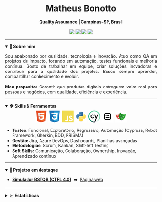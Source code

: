 


<div align="center">
  <h1>Matheus Bonotto</h1> 
  <b>Quality Assurance | Campinas-SP, Brasil</b>
  <br>
  <br/>
  <a href="https://github.com/matteusbonotto" target="_blank"><img src="https://img.shields.io/badge/GitHub-181717?style=for-the-badge&logo=github&logoColor=white"/></a>
  <a href="https://linkedin.com/in/matheusbonotto" target="_blank"><img src="https://img.shields.io/badge/LinkedIn-0A66C2?style=for-the-badge&logo=linkedin&logoColor=white"/></a>
  <a href="mailto:contato@matheusbonotto.com.br"><img src="https://img.shields.io/badge/E--mail-D14836?style=for-the-badge&logo=gmail&logoColor=white"/></a>
  <a href="https://matheusbonotto.com.br" target="_blank"><img src="https://img.shields.io/badge/Currículo-1976D2?style=for-the-badge&logo=google-chrome&logoColor=white"/></a>
</div>

---

<details open>
<summary><b>🚀 Sobre mim</b></summary>

<p align="justify">
Sou apaixonado por qualidade, tecnologia e inovação. Atuo como QA em projetos de impacto, focando em automação, testes funcionais e melhoria contínua. Gosto de trabalhar em equipe, criar soluções inovadoras e contribuir para a qualidade dos projetos. Busco sempre aprender, compartilhar conhecimento e evoluir.<br><br>
<b>Meu propósito:</b> Garantir que produtos digitais entreguem valor real para pessoas e negócios, com qualidade, eficiência e experiência.
</p>
</details>

---

<details open>
<summary><b>🛠️ Skills & Ferramentas</b></summary>

<div align="center">
  <img src="https://raw.githubusercontent.com/devicons/devicon/master/icons/html5/html5-original.svg" alt="HTML5" width="40" height="40"/>
  <img src="https://raw.githubusercontent.com/devicons/devicon/master/icons/css3/css3-original.svg" alt="CSS3" width="40" height="40"/>
  <img src="https://raw.githubusercontent.com/devicons/devicon/master/icons/javascript/javascript-plain.svg" alt="JavaScript" width="40" height="40"/>
  <img src="https://raw.githubusercontent.com/devicons/devicon/master/icons/python/python-original.svg" alt="Python" width="40" height="40"/>
  <img src="https://raw.githubusercontent.com/devicons/devicon/master/icons/cypressio/cypressio-original.svg" alt="Cypress" width="40" height="40"/>
  <img src="https://raw.githubusercontent.com/vscode-icons/vscode-icons/0927fc72a1d655c12ec60178df88bef6da3b883d/icons/file_type_robotframework.svg" alt="Robot Framework" width="40" height="40"/>
  <img src="https://raw.githubusercontent.com/vscode-icons/vscode-icons/0927fc72a1d655c12ec60178df88bef6da3b883d/icons/file_type_playwright.svg" alt="Playwright" width="40" height="40"/>
</div>

<ul>
  <li><b>Testes:</b> Funcional, Exploratório, Regressivo, Automação (Cypress, Robot Framework, Gherkin, BDD, PRISMA)</li>
  <li><b>Gestão:</b> Jira, Azure DevOps, Dashboards, Planilhas avançadas</li>
  <li><b>Metodologias:</b> Scrum, Kanban, Shift-left Testing</li>
  <li><b>Soft Skills:</b> Comunicação, Colaboração, Ownership, Inovação, Aprendizado contínuo</li>
</ul>
</details>

---

<details open>
<summary><b>📌 Projetos em destaque</b></summary>

- <b>[Simulador BSTQB (CTFL 4.0)](https://github.com/matteusbonotto/simulador-ctfl)</b> &nbsp;➡️&nbsp; [Página web](https://matteusbonotto.github.io/simulador-ctfl/)

</details>

---

<details>
<summary><b>📈 Estatísticas</b></summary>

<div align="center">
  <img height="180em" src="https://github-readme-stats.vercel.app/api?username=matteusbonotto&show_icons=true&theme=blue-green&include_all_commits=true&count_private=true"/>
  <img height="180em" src="https://github-readme-stats.vercel.app/api/top-langs/?username=matteusbonotto&layout=compact&langs_count=7&theme=blue-green"/>
</div>

</details>
